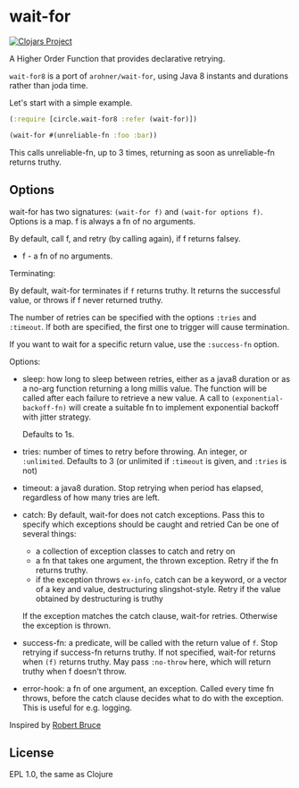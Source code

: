 wait-for
========

[![Clojars Project](https://img.shields.io/clojars/v/arohner/wait-for8.svg)](https://clojars.org/arohner/wait-for8)


A Higher Order Function that provides declarative retrying.

`wait-for8` is a port of `arohner/wait-for`, using Java 8 instants and
durations rather than joda time.

Let's start with a simple example.

```clojure
(:require [circle.wait-for8 :refer (wait-for)])

(wait-for #(unreliable-fn :foo :bar))

```
This calls unreliable-fn, up to 3 times, returning as soon as unreliable-fn returns truthy.

Options
-------
wait-for has two signatures:
`(wait-for f)` and `(wait-for options f)`. Options is a map. f is always a fn of no arguments.

By default, call f, and retry (by calling again), if f returns falsey.

 - f - a fn of no arguments.

Terminating:

By default, wait-for terminates if `f` returns truthy. It returns the
successful value, or throws if f never returned truthy.

The number of retries can be specified with the options `:tries` and
`:timeout`. If both are specified, the first one to trigger will cause
termination.

If you want to wait for a specific return value, use the `:success-fn`
option.

Options:

 - sleep: how long to sleep between retries, either as a java8
   duration or as a no-arg function returning a long millis value. The function
   will be called after each failure to retrieve a new value.
   A call to `(exponential-backoff-fn)` will create a suitable fn
   to implement exponential backoff with jitter strategy.
  
   Defaults to 1s.

 - tries: number of times to retry before throwing. An integer,
   or `:unlimited`. Defaults to 3 (or unlimited if `:timeout` is given, and `:tries` is not)

 - timeout: a java8 duration. Stop retrying when period has elapsed,
   regardless of how many tries are left.

 - catch: By default, wait-for does not catch exceptions. Pass this to specify which exceptions should be caught and retried
     Can be one of several things:
     - a collection of exception classes to catch and retry on
     - a fn that takes one argument, the thrown exception. Retry if the fn returns truthy.
     - if the exception throws `ex-info`, catch can be a
       keyword, or a vector of a key and value, destructuring
       slingshot-style. Retry if the value obtained by destructuring is truthy

   If the exception matches the catch clause, wait-for
   retries. Otherwise the exception is thrown.

 - success-fn: a predicate, will be called with the return value of
   `f`. Stop retrying if success-fn returns truthy. If not specified,
   wait-for returns when `(f)` returns truthy. May pass `:no-throw`
   here, which will return truthy when f doesn't throw.

 - error-hook: a fn of one argument, an exception. Called every time
   fn throws, before the catch clause decides what to do with the
   exception. This is useful for e.g. logging.

Inspired by [Robert Bruce](https://github.com/joegallo/robert-bruce)

License
-------
EPL 1.0, the same as Clojure
